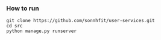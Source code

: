 ### How to run 
```
git clone https://github.com/sonnhfit/user-services.git
cd src
python manage.py runserver 
```